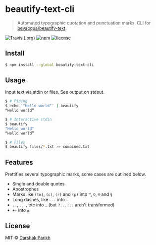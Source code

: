 # beautify-text-cli
> Automated typographic quotation and punctuation marks. CLI for [bevacqua/beautify-text](https://github.com/bevacqua/beautify-text).

[![Travis (.org)](https://img.shields.io/travis/dar5hak/beautify-text-cli.svg?style=flat-square)](https://travis-ci.org/dar5hak/beautify-text-cli)
[![npm](https://img.shields.io/npm/v/beautify-text-cli.svg?style=flat-square)](https://www.npmjs.com/package/beautify-text-cli)
[![license](https://img.shields.io/npm/l/beautify-text-cli.svg?style=flat-square)](https://www.apache.org/licenses/LICENSE-2.0)

## Install

```sh
$ npm install --global beautify-text-cli
```

## Usage

Input text via stdin or files. See output on stdout.

```sh
$ # Piping
$ echo '"Hello world"' | beautify
“Hello world”

$ # Interactive stdin
$ beautify
"Hello world"
“Hello world”

$ # Files
$ beautify files/*.txt >> combined.txt
```

## Features

Prettifies several typographic marks, some cases are outlined below.

- Single and double quotes
- Apostrophes
- Marks like `(tm)`, `(c)`, `(r)` and `(p)` into `™`, `©`, `®` and `§`
- Long dashes, like `---` into `—`
- `..`, `...`, etc into `…` (but `?..`, `!..` aren't transformed)
- `+-` into `±`

## License

MIT © [Darshak Parikh](https://github.com/dar5hak)
